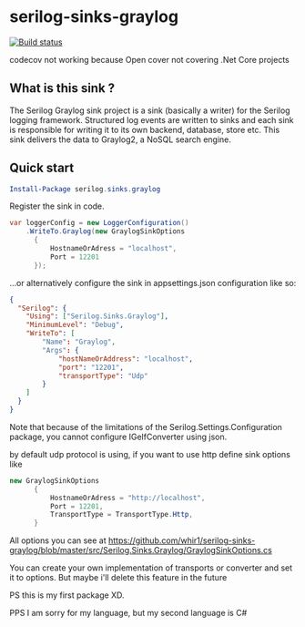 # serilog-sinks-graylog

[![Build status](https://ci.appveyor.com/api/projects/status/jaxp1cti0yu5boq7?svg=true)](https://ci.appveyor.com/project/whir1/serilog-sinks-graylog)

codecov not working because Open cover not covering .Net Core projects

## What is this sink ?
The Serilog Graylog sink project is a sink (basically a writer) for the Serilog logging framework. Structured log events are written to sinks and each sink is responsible for writing it to its own backend, database, store etc. This sink delivers the data to Graylog2, a NoSQL search engine.

## Quick start

```powershell
Install-Package serilog.sinks.graylog
```
Register the sink in code.
```csharp
var loggerConfig = new LoggerConfiguration()
    .WriteTo.Graylog(new GraylogSinkOptions
      {
          HostnameOrAdress = "localhost",
          Port = 12201
      });
```
...or alternatively configure the sink in appsettings.json configuration like so:

```json
{
  "Serilog": {
    "Using": ["Serilog.Sinks.Graylog"],
    "MinimumLevel": "Debug",
    "WriteTo": [
        "Name": "Graylog",
        "Args": {
            "hostNameOrAddress": "localhost",
            "port": "12201",
            "transportType": "Udp"
        }
    ]
  }
}
```

Note that because of the limitations of the Serilog.Settings.Configuration package, you cannot configure IGelfConverter using json. 

by default udp protocol is using, if you want to use http define sink options like 

```csharp
new GraylogSinkOptions
      {
          HostnameOrAdress = "http://localhost",
          Port = 12201,
          TransportType = TransportType.Http,
      }
```

All options you can see at https://github.com/whir1/serilog-sinks-graylog/blob/master/src/Serilog.Sinks.Graylog/GraylogSinkOptions.cs

You can create your own implementation of transports or converter and set it to options. But maybe i'll delete this feature in the future

PS this is my first package XD.

PPS I am sorry for my language, but my second language is C#
